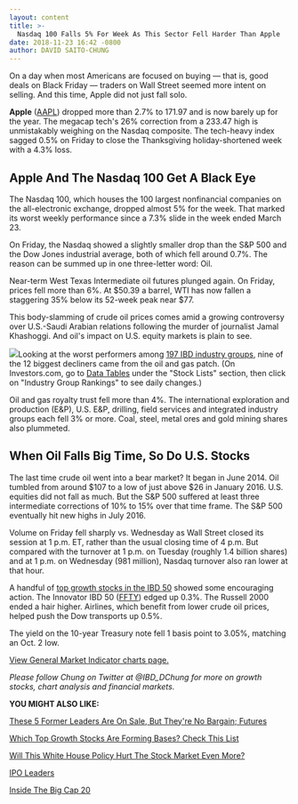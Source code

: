```yaml
---
layout: content
title: >-
  Nasdaq 100 Falls 5% For Week As This Sector Fell Harder Than Apple
date: 2018-11-23 16:42 -0800
author: DAVID SAITO-CHUNG
---
```






On a day when most Americans are focused on buying — that is, good deals on Black Friday — traders on Wall Street seemed more intent on selling. And this time, Apple did not just fall solo.




**Apple** ([AAPL](https://research.investors.com/quote.aspx?symbol=AAPL)) dropped more than 2.7% to 171.97 and is now barely up for the year. The megacap tech's 26% correction from a 233.47 high is unmistakably weighing on the Nasdaq composite. The tech-heavy index sagged 0.5% on Friday to close the Thanksgiving holiday-shortened week with a 4.3% loss.


Apple And The Nasdaq 100 Get A Black Eye
----------------------------------------


The Nasdaq 100, which houses the 100 largest nonfinancial companies on the all-electronic exchange, dropped almost 5% for the week. That marked its worst weekly performance since a 7.3% slide in the week ended March 23.


On Friday, the Nasdaq showed a slightly smaller drop than the S&P 500 and the Dow Jones industrial average, both of which fell around 0.7%. The reason can be summed up in one three-letter word: Oil.


Near-term West Texas Intermediate oil futures plunged again. On Friday, prices fell more than 6%. At $50.39 a barrel, WTI has now fallen a staggering 35% below its 52-week peak near $77.


This body-slamming of crude oil prices comes amid a growing controversy over U.S.-Saudi Arabian relations following the murder of journalist Jamal Khashoggi. And oil's impact on U.S. equity markets is plain to see.


![](https://www.investors.com/wp-content/uploads/2018/11/MP112318-271x300.jpg)Looking at the worst performers among [197 IBD industry groups](https://www.investors.com/ibd-data-tables/), nine of the 12 biggest decliners came from the oil and gas patch. (On Investors.com, go to [Data Tables](https://www.investors.com/ibd-data-tables/) under the "Stock Lists" section, then click on "Industry Group Rankings" to see daily changes.)


Oil and gas royalty trust fell more than 4%. The international exploration and production (E&P), U.S. E&P, drilling, field services and integrated industry groups each fell 3% or more. Coal, steel, metal ores and gold mining shares also plummeted.


When Oil Falls Big Time, So Do U.S. Stocks
------------------------------------------


The last time crude oil went into a bear market? It began in June 2014. Oil tumbled from around $107 to a low of just above $26 in January 2016. U.S. equities did not fall as much. But the S&P 500 suffered at least three intermediate corrections of 10% to 15% over that time frame. The S&P 500 eventually hit new highs in July 2016.


Volume on Friday fell sharply vs. Wednesday as Wall Street closed its session at 1 p.m. ET, rather than the usual closing time of 4 p.m. But compared with the turnover at 1 p.m. on Tuesday (roughly 1.4 billion shares) and at 1 p.m. on Wednesday (981 million), Nasdaq turnover also ran lower at that hour.


A handful of [top growth stocks in the IBD 50](https://research.investors.com/stock-lists/ibd-50/) showed some encouraging action. The Innovator IBD 50 ([FFTY](https://research.investors.com/quote.aspx?symbol=FFTY)) edged up 0.3%. The Russell 2000 ended a hair higher. Airlines, which benefit from lower crude oil prices, helped push the Dow transports up 0.5%.


The yield on the 10-year Treasury note fell 1 basis point to 3.05%, matching an Oct. 2 low.


[View General Market Indicator charts page.](https://www.investors.com/wp-content/uploads/2018/11/IBD_GMI_112618.pdf)


*Please follow Chung on Twitter at @IBD\_DChung for more on growth stocks, chart analysis and financial markets.*


**YOU MIGHT ALSO LIKE:**


[These 5 Former Leaders Are On Sale, But They're No Bargain; Futures](https://www.investors.com/market-trend/stock-market-today/dow-jones-futures-apple-stock-facebook-stock-amazon-stock-nvidia-stock-market-correction/)


[Which Top Growth Stocks Are Forming Bases? Check This List](https://research.investors.com/stock-lists/ibd-50/)


[Will This White House Policy Hurt The Stock Market Even More?](https://www.investors.com/how-to-invest/investors-corner/trump-trade-tariffs-history-dow-jones-industrials/)


[IPO Leaders](https://research.investors.com/stock-lists/ipo-leaders/)


[Inside The Big Cap 20](https://research.investors.com/stock-lists/big-cap-20/)




